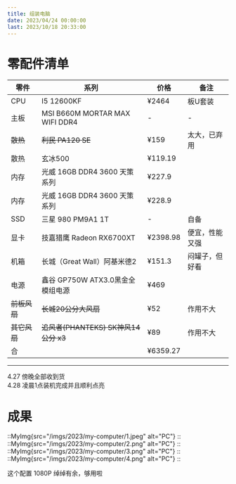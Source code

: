 ```yaml
---
title: 组装电脑
date: 2023/04/24 00:00:00
last: 2023/10/18 20:33:00
---
```


# 零配件清单

| 零件      | 系列| 价格 | 备注 |
| ----------- | ----------- | ----------- | ----------- |
| CPU   | I5 12600KF      | ¥2464  |  板U套装      |
| 主板   | MSI B660M MORTAR MAX WIFI DDR4   | -  |  -      |
| ~~散热~~   | ~~利民 PA120 SE~~        |   ¥159    | 太大，已弃用 |
| 散热 | 玄冰500 |   ¥119.19    |        |
| 内存   | 光威 16GB DDR4 3600 天策系列       | ¥227.9       | |
| 内存   | 光威 16GB DDR4 3600 天策系列       | ¥228.9       ||
| SSD   | 三星 980 PM9A1 1T        | -       |    自备     |
| 显卡      | 技嘉猎鹰 Radeon RX6700XT| ¥2398.98       |便宜，性能又强 |
| 机箱      | 长城（Great Wall）阿基米德2      | ¥151.3       |闷罐子，但好看
| 电源   | 鑫谷 GP750W ATX3.0黑金全模组电源     | ¥469  | |
| ~~前板风扇~~  | ~~长城20公分大风扇~~ |  ¥52 | 作用不大 |
| ~~其它风扇~~   | ~~追风者(PHANTEKS) SK神风14公分 x3~~  | ¥89  | 作用不大 |
| 合  |  |    ¥6359.27 |       |

***

4.27 傍晚全部收到货  
4.28 凌晨1点装机完成并且顺利点亮

# 成果
::MyImg{src="/imgs/2023/my-computer/1.jpeg" alt="PC"}
::
::MyImg{src="/imgs/2023/my-computer/2.png" alt="PC"}
::
::MyImg{src="/imgs/2023/my-computer/3.png" alt="PC"}
::
::MyImg{src="/imgs/2023/my-computer/4.png" alt="PC"}
::

这个配置 1080P 绰绰有余，够用啦